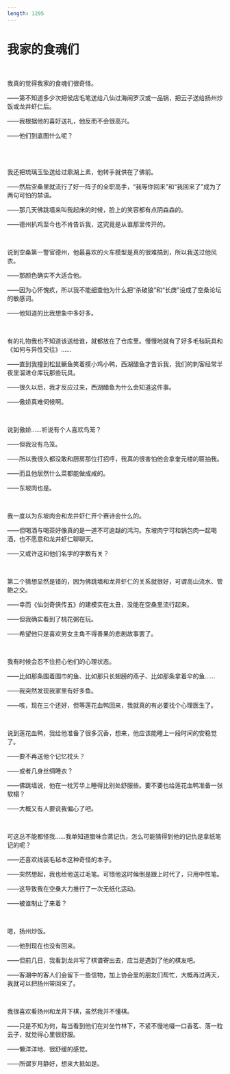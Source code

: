 ```yaml
---
length: 1295
---
```


# 我家的食魂们

<br>

我真的觉得我家的食魂们很奇怪。

——第不知道多少次把侯店毛笔送给八仙过海闹罗汉或一品锅，把云子送给扬州炒饭或龙井虾仁后。

——我根据他的喜好送礼，他反而不会很高兴。

——他们到底图什么呢？

<br>

<br>
<br>
我还把琉璃玉坠送给过鼎湖上素，他转手就供在了佛前。

——然后空桑里就流行了好一阵子的全职高手，“我等你回来”和“我回来了”成为了两句可怕的禁语。

——那几天佛跳墙来叫我起床的时候，脸上的笑容都有点阴森森的。

——德州扒鸡至今也不肯告诉我，这究竟是从谁那里传开的。

<br>

说到空桑第一警官德州，他最喜欢的火车模型是真的很难搞到，所以我送过他风衣。

——那颜色确实不大适合他。

——因为心怀愧疚，所以我不能细查他为什么把“杀破狼”和“长庚”设成了空桑论坛的敏感词。

——他知道的比我想象中多好多。

<br>

有的礼物我也不知道该送给谁，就都放在了仓库里。慢慢地就有了好多毛毡玩具和《如何与异性交往》……

——直到我撞到松鼠鳜鱼笑着摸小鸡小鸭，西湖醋鱼才告诉我，我们的刺客经常半夜里溜进仓库玩那些玩具。

——很久以后，我才反应过来，西湖醋鱼为什么会知道这件事。

——傲娇真难伺候啊。

<br>

说到傲娇……听说有个人喜欢鸟笼？

——但我没有鸟笼。

——所以我很久都没敢和厨房那位打招呼，我真的很害怕他会拿奎元楼的匾抽我。

——而且他居然什么菜都能做成咸的。

——东坡肉也是。

<br>

我一度以为东坡肉会和龙井虾仁开个赛诗会什么的。

——但喝酒与喝茶好像真的是一道不可逾越的鸿沟。东坡肉宁可和锅包肉一起喝酒，也不愿意和龙井虾仁聊聊天。

——又或许这和他们名字的字数有关？

<br>

第二个猜想显然是错的，因为佛跳墙和龙井虾仁的关系就很好，可谓高山流水、管鲍之交。

——幸而《仙剑奇侠传五》的建模实在太丑，没能在空桑里流行起来。

——但我确实看到了桃花粥在玩。

——希望他只是喜欢男女主角不得善果的悲剧故事罢了。

<br>

我有时候会忍不住担心他们的心理状态。

——比如那条围着围巾的鱼、比如那只长翅膀的燕子、比如那条拿着伞的鱼……

——我突然发现我家里有好多鱼。

——咳，现在三个还好，但等莲花血鸭回来，我就真的有必要找个心理医生了。

<br>

说到莲花血鸭，我给他准备了很多沉香，想来，他应该能睡上一段时间的安稳觉了。

——要不再送他个记忆枕头？

——或者几身丝绸睡衣？

——佛跳墙说，他在一枕芳华上睡得比别处舒服些。要不要也给莲花血鸭准备一张软榻？

——大概又有人要说我偏心了吧。

<br>

可这总不能都怪我……我单知道腊味合蒸记仇，怎么可能猜得到他的记仇是拿纸笔记的呢？

——还喜欢线装毛毡本这种奇怪的本子。

——突然想起，我也给他送过毛笔。可惜他这时候倒是跟上时代了，只用中性笔。

——这导致我在空桑大力推行了一次无纸化运动。

——被谁制止了来着？

<br>

嗯，扬州炒饭。

——他到现在也没有回来。

——但前几日，我看到龙井写了棋谱寄出去，应当是遇到了他的棋友吧。

——客潮中的客人们会留下一些信物，加上协会里的朋友们帮忙，大概再过两天，我就可以把扬州带回来了。

<br>

我很喜欢看扬州和龙井下棋，虽然我并不懂棋。

——只是不知为何，每当看到他们在对坐竹林下，不紧不慢地啜一口香茗、落一粒云子，就觉得心里很舒服。

——懒洋洋地、很舒缓的感觉。

——所谓岁月静好，想来大抵如是。

<br>

<br>
<br>
